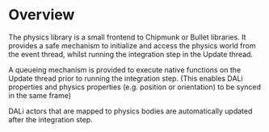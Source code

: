 # Overview

The physics library is a small frontend to Chipmunk or Bullet libraries. It
provides a safe mechanism to initialize and access the physics world from the
event thread, whilst running the integration step in the Update thread.

A queueing mechanism is provided to execute native functions on the Update
thread prior to running the integration step. (This enables DALi properties
and physics properties (e.g. position or orientation) to be synced in the same frame)

DALi actors that are mapped to physics bodies are automatically updated after
the integration step.

